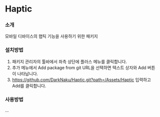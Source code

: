 # Haptic

### 소개
모바일 디바이스의 햅틱 기능을 사용하기 위한 패키지

### 설치방법
1. 패키지 관리자의 툴바에서 좌측 상단에 플러스 메뉴를 클릭합니다.
2. 추가 메뉴에서 Add package from git URL을 선택하면 텍스트 상자와 Add 버튼이 나타납니다.
3. https://github.com/DarkNaku/Haptic.git?path=/Assets/Haptic 입력하고 Add를 클릭합니다.

### 사용방법
...
